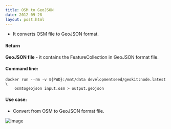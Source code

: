```yaml
---
title: OSM to GeoJSON
date: 2012-09-28
layout: post.html
---
```


- It converts OSM file to GeoJSON format.

#### Return

**GeoJSON file** - it contains the FeatureCollection in GeoJSON format file.

#### Command line:

```
docker run --rm -v ${PWD}:/mnt/data developmentseed/geokit:node.latest \
    osmtogeojson input.osm > output.geojson
```

#### Use case:

- Convert from OSM to GeoJSON format file.

![image](https://user-images.githubusercontent.com/19536044/47044659-64014e80-d156-11e8-9e7e-6e2d592b8354.png)
